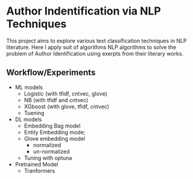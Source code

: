 # Author Indentification via NLP Techniques

This project aims to explore various text classification techniques in NLP literature. Here I apply suit of algorithms NLP algorithms to solve the problem of Author Identification using exerpts from their 
literary works. 

## Workflow/Experiments

- ML models
  - Logistic (with tfidf, cntvec, glove)
  - NB (with tfidf and cntvec)
  - XGboost (with glove, tfidf, cntvec)
  - Tuening
- DL models
  - Embedding Bag model
  - Entity Embedding mode;
  - Glove embedding model
    - normalized 
    - un-normalized 
  - Tuning with optuna
- Pretrained Model
  - Tranformers
